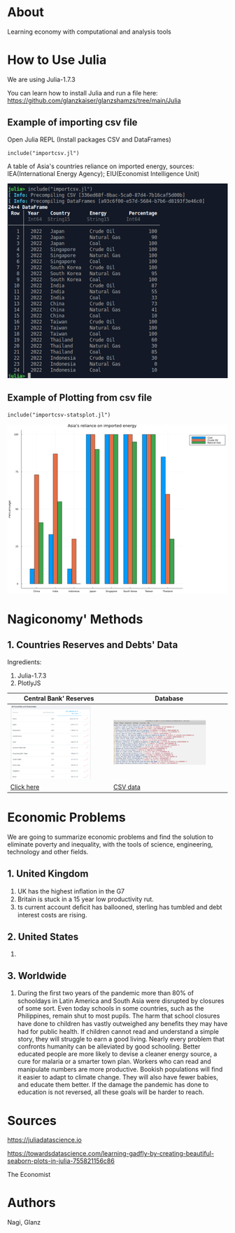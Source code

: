 # About
Learning economy with computational and analysis tools 

# How to Use Julia
We are using Julia-1.7.3

You can learn how to install Julia and run a file here:
https://github.com/glanzkaiser/glanzshamzs/tree/main/Julia

## Example of importing csv file
Open Julia REPL (Install packages CSV and DataFrames)

```
include("importcsv.jl")
```
A table of Asia's countries reliance on imported energy, sources: IEA(International Energy Agency); EIU(Economist Intelligence Unit)

![julianagiconomy1](https://github.com/glanzkaiser/glanzshamzs/blob/main/Julia/images/nagiconomy-julia1.png)

## Example of Plotting from csv file

```
include("importcsv-statsplot.jl")
```
![julianagiconomy2](https://github.com/glanzkaiser/glanzshamzs/blob/main/Julia/images/nagiconomy-julia2.png)

# Nagiconomy' Methods

## 1. Countries Reserves and Debts' Data
Ingredients:
1. Julia-1.7.3
2. PlotlyJS

| Central Bank' Reserves | Database | 
| ------------- | ------------- | 
| <img src="https://github.com/glanzkaiser/glanzshamzs/blob/main/Julia/images/nagiconomy-julia3.png" width="83%"> | <img src="https://github.com/glanzkaiser/glanzshamzs/blob/main/Julia/images/nagiconomy-julia4.png" width="83%"> | 
| <a href="https://data.worldbank.org/indicator/FI.RES.TOTL.CD">Click here</a> | <a href="https://github.com/glanzkaiser/glanzshamzs/blob/main/Nagiconomy/Julia/totalreserveswithgold_db.csv">CSV data</a> | 

# Economic Problems
We are going to summarize economic problems and find the solution to eliminate poverty and inequality, with the tools of science, engineering, technology and other fields.

## 1. United Kingdom
1. UK has the highest inﬂation in the G7
2. Britain is stuck in a 15 year low productivity rut. 
3. ts current account deﬁcit has ballooned, sterling has tumbled and debt interest costs are rising. 

## 2. United States
1. 

## 3. Worldwide
1. During the ﬁrst two years of the pandemic more than 80% of schooldays in Latin America and South Asia were disrupted by closures of some sort. Even today schools in some countries, such as the Philippines, remain shut to most pupils. The harm that school closures have done to children has vastly outweighed any beneﬁts they may have had for public health.  If children cannot read and understand a simple story, they will struggle to earn a good living. Nearly every problem that confronts humanity can be alleviated by good schooling. Better educated people are more likely to devise a cleaner energy source, a cure for malaria or a smarter town plan. Workers who can read and manipulate numbers are more productive. Bookish populations will ﬁnd it easier to adapt to climate change. They will also have fewer babies, and educate them better. If the damage the pandemic has done to education is not reversed, all these goals will be harder to reach.

# Sources
https://juliadatascience.io

https://towardsdatascience.com/learning-gadfly-by-creating-beautiful-seaborn-plots-in-julia-755821156c86

The Economist

# Authors
Nagi, Glanz
